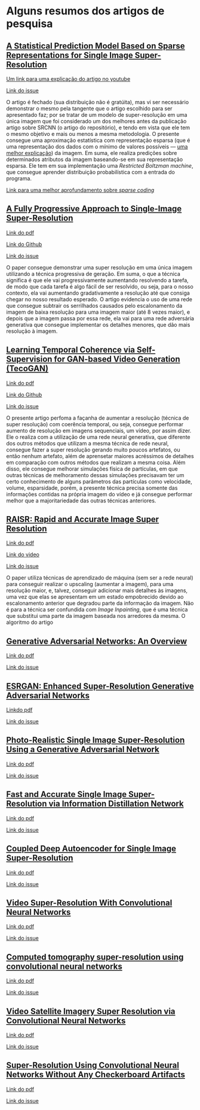 # Alguns resumos dos artigos de pesquisa

## [A Statistical Prediction Model Based on Sparse Representations for Single Image Super-Resolution](https://ieeexplore.ieee.org/abstract/document/6739068)

[Um link para uma explicação do artigo no youtube](https://www.youtube.com/watch?v=7FUHte0RTTI)

[Link do issue](https://github.com/ghastcmd/dip/issues/1)

O artigo é fechado (sua distribuição não é gratúita), mas vi ser necessário demonstrar o mesmo pela tangente que o artigo escolhido para ser apresentado faz; por se tratar de um modelo de super-resolução em uma única imagem que foi considerado um dos melhores antes da publicação artigo sobre SRCNN (o artigo do repositório), e tendo em vista que ele tem o mesmo objetivo e mais ou menos a mesma metodologia. O presente consegue uma aproximação estatística com representação esparsa (que é uma representação dos dados com o mínimo de valores possíveis — [uma melhor explicação](https://dsp.stackexchange.com/questions/47726/what-exactly-is-sparse-representation)) da imagem. Em suma, ele realiza predições sobre determinados atributos da imagem baseando-se em sua representação esparsa. Ele tem em sua implementação uma *Restricted Boltzman machine*, que consegue aprender distribuição probabilística com a entrada do programa.

[Link para uma melhor aprofundamento sobre *sparse coding*](https://www.youtube.com/watch?v=7a0_iEruGoM)

## [A Fully Progressive Approach to Single-Image Super-Resolution](https://openaccess.thecvf.com/content_cvpr_2018_workshops/w13/html/Wang_A_Fully_Progressive_CVPR_2018_paper.html)

[Link do pdf](https://openaccess.thecvf.com/content_cvpr_2018_workshops/papers/w13/Wang_A_Fully_Progressive_CVPR_2018_paper.pdf)

[Link do Github](https://github.com/fperazzi/proSR)

[Link do issue](https://github.com/ghastcmd/dip/issues/2)

O paper consegue demonstrar uma super resolução em uma única imagem utilizando a técnica progressiva de geração. Em suma, o que a técnica significa é que ele vai progressivamente aumentando resolvendo a tarefa, de modo que cada tarefa é algo fácil de ser resolvido, ou seja, para o nosso contexto, ela vai aumentando gradativamente a resolução até que consiga chegar no nosso resultado esperado. O artigo evidencia o uso de uma rede que consegue subtrair os serrilhados causados pelo escalonamento da imagem de baixa resolução para uma imagem maior (até 8 vezes maior), e depois que a imagem passa por essa rede, ela vai para uma rede adversária generativa que consegue implementar os detalhes menores, que dão mais resolução à imagem.

## [Learning Temporal Coherence via Self-Supervision for GAN-based Video Generation (TecoGAN)](https://ge.in.tum.de/publications/2019-tecogan-chu/)

[Link do pdf](https://arxiv.org/pdf/1811.09393.pdf)

[Link do Github](https://github.com/thunil/TecoGAN)

[Link do issue](https://github.com/ghastcmd/dip/issues/3)

O presente artigo perfoma a façanha de aumentar a resolução (técnica de super resolução) com coerência temporal, ou seja, consegue performar aumento de resolução em imagens sequenciais, um vídeo, por assim dizer. Ele o realiza com a utilização de uma rede neural generativa, que diferente dos outros métodos que utilizam a mesma técnica de rede neural, consegue fazer a super resolução gerando muito poucos artefatos, ou então nenhum artefato, além de aprensetar maiores acréssimos de detalhes em comparação com outros métodos que realizam a mesma coisa. Além disso, ele consegue melhorar simulações física de partículas, em que outras técnicas de melhoramento dessas simulações precisavam ter um certo conhecimento de alguns parâmetros das partículas como velocidade, volume, esparsidade, porém, a presente técnica precisa somente das informações contidas na própria imagem do vídeo e já consegue performar melhor que a majoritariedade das outras técnicas anteriores.

## [RAISR: Rapid and Accurate Image Super Resolution](https://arxiv.org/abs/1606.01299)

[Link do pdf](https://arxiv.org/pdf/1606.01299.pdf)

[Link do video](https://www.youtube.com/watch?v=WovbLx8C0yA)

[Link do issue](https://github.com/ghastcmd/dip/issues/4)

O paper utiliza técnicas de aprendizado de máquina (sem ser a rede neural) para conseguir realizar o upscaling (aumentar a imagem), para uma resolução maior, e, talvez, conseguir adicionar mais detalhes às imagens, uma vez que elas se apresentam em um estado empobrecido devido ao escalonamento anterior que degradou parte da informação da imagem. Não é para a técnica ser confundida com *Image Inpainting*, que é uma técnica que substitui uma parte da imagem baseada nos arredores da mesma. O algoritmo do artigo 

## [Generative Adversarial Networks: An Overview](https://ieeexplore.ieee.org/abstract/document/8253599)

[Link do pdf](https://arxiv.org/pdf/1710.07035.pdf)

[Link do issue](https://github.com/ghastcmd/dip/issues/5)

## [ESRGAN: Enhanced Super-Resolution Generative Adversarial Networks](https://openaccess.thecvf.com/content_eccv_2018_workshops/w25/html/Wang_ESRGAN_Enhanced_Super-Resolution_Generative_Adversarial_Networks_ECCVW_2018_paper.html)

[Linkdo pdf](https://openaccess.thecvf.com/content_ECCVW_2018/papers/11133/Wang_ESRGAN_Enhanced_Super-Resolution_Generative_Adversarial_Networks_ECCVW_2018_paper.pdf)

[Link do issue](https://github.com/ghastcmd/dip/issues/6)

## [Photo-Realistic Single Image Super-Resolution Using a Generative Adversarial Network](https://openaccess.thecvf.com/content_cvpr_2017/html/Ledig_Photo-Realistic_Single_Image_CVPR_2017_paper.html)

[Link do pdf](https://openaccess.thecvf.com/content_cvpr_2017/papers/Ledig_Photo-Realistic_Single_Image_CVPR_2017_paper.pdf)

[Link do issue](https://github.com/ghastcmd/dip/issues/7)

## [Fast and Accurate Single Image Super-Resolution via Information Distillation Network](https://openaccess.thecvf.com/content_cvpr_2018/html/Hui_Fast_and_Accurate_CVPR_2018_paper.html)

[Link do pdf](https://openaccess.thecvf.com/content_cvpr_2018/papers/Hui_Fast_and_Accurate_CVPR_2018_paper.pdf)

[Link do issue](https://github.com/ghastcmd/dip/issues/8)

## [Coupled Deep Autoencoder for Single Image Super-Resolution](https://ieeexplore.ieee.org/abstract/document/7339460)

[Link do pdf](https://www.researchgate.net/profile/Zeng-Kun-2/publication/284755272_Coupled_Deep_Autoencoder_for_Single_Image_Super-Resolution/links/577619a708aeb9427e275497/Coupled-Deep-Autoencoder-for-Single-Image-Super-Resolution.pdf)

[Link do issue](https://github.com/ghastcmd/dip/issues/9)

## [Video Super-Resolution With Convolutional Neural Networks](https://ieeexplore.ieee.org/abstract/document/7444187)

[Link do pdf](https://www.qiqindai.com/wp-content/uploads/2018/11/Video-Super-Resolution-With-Convolutional-Neural-Networks.pdf)

[Link do issue](https://github.com/ghastcmd/dip/issues/10)

## [Computed tomography super-resolution using convolutional neural networks](https://ieeexplore.ieee.org/abstract/document/8297022)

[Link do pdf](https://www.researchgate.net/profile/Zhangyang-Wang/publication/322789361_Computed_tomography_super-resolution_using_convolutional_neural_networks/links/5a6fec3c458515015e61eb0a/Computed-tomography-super-resolution-using-convolutional-neural-networks.pdf)

[Link do issue](https://github.com/ghastcmd/dip/issues/11)

## [Video Satellite Imagery Super Resolution via Convolutional Neural Networks](https://ieeexplore.ieee.org/abstract/document/8101498)

[Link do pdf](https://www.researchgate.net/profile/Yimin-Luo-3/publication/320954048_Video_Satellite_Imagery_Super_Resolution_via_Convolutional_Neural_Networks/links/5b9a674ba6fdccd3cb5031a2/Video-Satellite-Imagery-Super-Resolution-via-Convolutional-Neural-Networks.pdf)

[Link do issue](https://github.com/ghastcmd/dip/issues/12)

## [Super-Resolution Using Convolutional Neural Networks Without Any Checkerboard Artifacts](https://ieeexplore.ieee.org/abstract/document/8451141)

[Link do pdf](https://arxiv.org/pdf/1806.02658.pdf)

[Link do issue](https://github.com/ghastcmd/dip/issues/13)